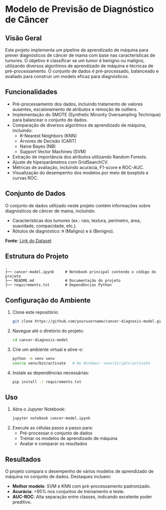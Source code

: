 # Modelo de Previsão de Diagnóstico de Câncer

## Visão Geral
Este projeto implementa um pipeline de aprendizado de máquina para prever diagnósticos de câncer de mama com base nas características de tumores. O objetivo é classificar se um tumor é benigno ou maligno, utilizando diversos algoritmos de aprendizado de máquina e técnicas de pré-processamento. O conjunto de dados é pré-processado, balanceado e avaliado para construir um modelo eficaz para diagnósticos.

## Funcionalidades
- Pré-processamento dos dados, incluindo tratamento de valores ausentes, escalonamento de atributos e remoção de outliers.
- Implementação do SMOTE (Synthetic Minority Oversampling Technique) para balancear o conjunto de dados.
- Comparação de diversos algoritmos de aprendizado de máquina, incluindo:
  - K-Nearest Neighbors (KNN)
  - Árvores de Decisão (CART)
  - Naive Bayes (NB)
  - Support Vector Machines (SVM)
- Extração de importância dos atributos utilizando Random Forests.
- Ajuste de hiperparâmetros com GridSearchCV.
- Métricas de avaliação, incluindo acurácia, F1-score e ROC-AUC.
- Visualização do desempenho dos modelos por meio de boxplots e curvas ROC.

## Conjunto de Dados
O conjunto de dados utilizado neste projeto contém informações sobre diagnósticos de câncer de mama, incluindo:
- Características dos tumores (ex.: raio, textura, perímetro, área, suavidade, compacidade, etc.).
- Rótulos de diagnóstico: `M` (Maligno) e `B` (Benigno).

**Fonte**: [Link do Dataset](https://raw.githubusercontent.com/guiagb/ml-analytics-cancer-model/develop/cancer.csv)

## Estrutura do Projeto
```
.
├── cancer-model.ipynb     # Notebook principal contendo o código do projeto
├── README.md              # Documentação do projeto
├── requirements.txt       # Dependências Python
```

## Configuração do Ambiente

1. Clone este repositório:
   ```bash
   git clone https://github.com/yourusername/cancer-diagnosis-model.git
   ```
2. Navegue até o diretório do projeto:
   ```bash
   cd cancer-diagnosis-model
   ```
3. Crie um ambiente virtual e ative-o:
   ```bash
   python -m venv venv
   source venv/bin/activate   # No Windows: venv\Scripts\activate
   ```
4. Instale as dependências necessárias:
   ```bash
   pip install -r requirements.txt
   ```

## Uso

1. Abra o Jupyter Notebook:
   ```bash
   jupyter notebook cancer-model.ipynb
   ```
2. Execute as células passo a passo para:
   - Pré-processar o conjunto de dados
   - Treinar os modelos de aprendizado de máquina
   - Avaliar e comparar os resultados

## Resultados
O projeto compara o desempenho de vários modelos de aprendizado de máquina no conjunto de dados. Destaques incluem:
- **Melhor modelo**: SVM e KNN com pré-processamento padronizado.
- **Acurácia**: >95% nos conjuntos de treinamento e teste.
- **AUC-ROC**: Alta separação entre classes, indicando excelente poder preditivo.


